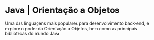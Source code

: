# Java | Orientação a Objetos
<p>Uma das linguagens mais populares para desenvolvimento back-end, e explore o poder da Orientação a Objetos, bem como as principais bibliotecas do mundo Java</p>
